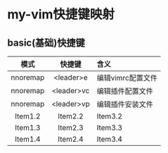 # my-vim快捷键映射

## basic(基础)快捷键
| 模式    | 快捷键    | 含义    |
|:--------------: | :-------------: | :-------------- |
| nnoremap   | \<leader>e | 编辑vimrc配置文件|
| nnoremap   | \<leader>vc| 编辑插件配置文件|
| nnoremap   | \<leader>vp| 编辑插件安装文件|
| Item1.2    | Item2.2    | Item3.2    |
| Item1.3   | Item2.3   | Item3.3   |
| Item1.4   | Item2.4   | Item3.4   |

